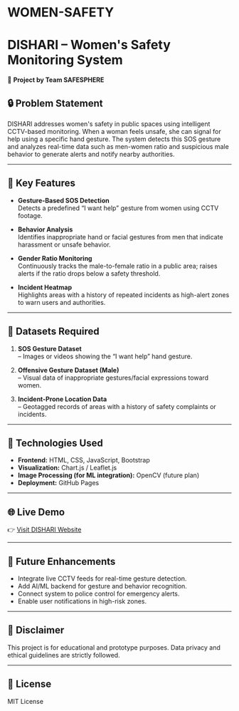 # WOMEN-SAFETY
# DISHARI – Women's Safety Monitoring System

🚨 **Project by Team SAFESPHERE**

## 🔒 Problem Statement

DISHARI addresses women's safety in public spaces using intelligent CCTV-based monitoring. When a woman feels unsafe, she can signal for help using a specific hand gesture. The system detects this SOS gesture and analyzes real-time data such as men-women ratio and suspicious male behavior to generate alerts and notify nearby authorities.

---

## 🎯 Key Features

- **Gesture-Based SOS Detection**  
  Detects a predefined “I want help” gesture from women using CCTV footage.

- **Behavior Analysis**  
  Identifies inappropriate hand or facial gestures from men that indicate harassment or unsafe behavior.

- **Gender Ratio Monitoring**  
  Continuously tracks the male-to-female ratio in a public area; raises alerts if the ratio drops below a safety threshold.

- **Incident Heatmap**  
  Highlights areas with a history of repeated incidents as high-alert zones to warn users and authorities.

---

## 📁 Datasets Required

1. **SOS Gesture Dataset**  
   – Images or videos showing the “I want help” hand gesture.

2. **Offensive Gesture Dataset (Male)**  
   – Visual data of inappropriate gestures/facial expressions toward women.

3. **Incident-Prone Location Data**  
   – Geotagged records of areas with a history of safety complaints or incidents.

---

## 🧠 Technologies Used

- **Frontend:** HTML, CSS, JavaScript, Bootstrap
- **Visualization:** Chart.js / Leaflet.js
- **Image Processing (for ML integration):** OpenCV (future plan)
- **Deployment:** GitHub Pages

---

## 🌐 Live Demo

👉 [Visit DISHARI Website](https://ayan0106.github.io/Safesphere/)

---

## 📌 Future Enhancements

- Integrate live CCTV feeds for real-time gesture detection.
- Add AI/ML backend for gesture and behavior recognition.
- Connect system to police control for emergency alerts.
- Enable user notifications in high-risk zones.

---

## 📢 Disclaimer

This project is for educational and prototype purposes. Data privacy and ethical guidelines are strictly followed.

---

## 📎 License

MIT License
